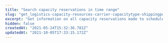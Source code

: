 ```yaml
---
title: "Search capacity reservations in time range"
slug: "get_logistics-capacity-resources-carrier-capacitytype-shippingpolicyid-time-frames"
excerpt: "Get information on all capacity reservations made to scheduled delivery windows in a given time range.\n\r\n\r> Note that, while most of our API endpoints return time fields in UTC, this endpoint returns time adjusted to the configured time zone of the account.\n\r\n\r> Note that the combined string `carrier@{capacityType}@{shippingPolicyId}` can be referred to as a \"resource\" in the API's messages."
hidden: false
createdAt: "2021-05-24T15:32:36.781Z"
updatedAt: "2021-10-05T17:33:15.172Z"
---
```

